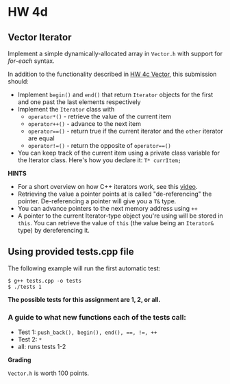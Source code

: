 # HW 4d

## Vector Iterator

Implement a simple dynamically-allocated array in `Vector.h` with support for *for-each* syntax.

In addition to the functionality described in [HW 4c Vector](../homework4c-vector/instructions.md), this submission should:

- Implement `begin()` and `end()` that return `Iterator` objects for the first and one past the last elements respectively
- Implement the `Iterator` class with 
  - `operator*()` - retrieve the value of the current item
  - `operator++()` - advance to the next item
  - `operator==()` - return true if the current iterator and the `other` iterator are equal
  - `operator!=()` - return the opposite of `operator==()`
- You can keep track of the current item using a private class variable for the Iterator class. Here's how you declare it: `T* currItem;`

**HINTS**
* For a short overview on how C++ iterators work, see this [video](https://youtu.be/EgVWWVZ6AEY?si=E6OW03gKQWDeylRo).
* Retrieving the value a pointer points at is called "de-referencing" the pointer. De-referencing a pointer will give you a `T&` type.
* You can advance pointers to the next memory address using `++`
* A pointer to the current Iterator-type object you're using will be stored in `this`. You can retrieve the value of `this` (the value being an `Iterator&` type) by dereferencing it.


## Using provided tests.cpp file

The following example will run the first automatic test:
```
$ g++ tests.cpp -o tests
$ ./tests 1
```
**The possible tests for this assignment are 1, 2, or all.**

### A guide to what new functions each of the tests call:
* Test 1: `push_back(), begin(), end(), ==, !=, ++`
* Test 2: `*`
* all: runs tests 1-2

**Grading**

`Vector.h` is worth 100 points.
